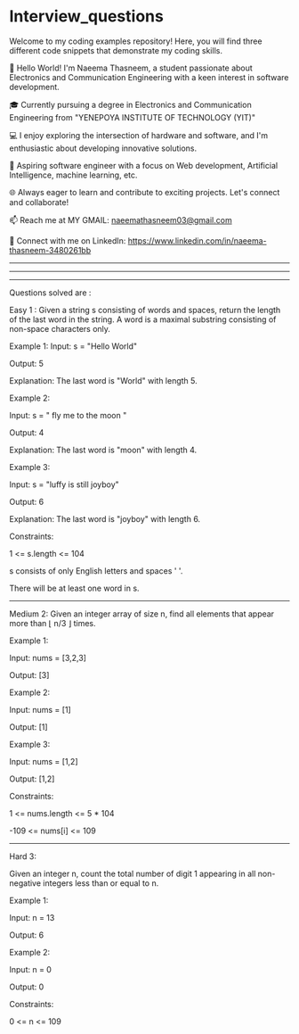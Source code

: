 # Interview_questions

Welcome to my coding examples repository! Here, you will find three different code snippets that demonstrate my coding skills.

👋 Hello World! I'm Naeema Thasneem, a student passionate about Electronics and Communication Engineering with a keen interest in software development.

🎓 Currently pursuing a degree in Electronics and Communication Engineering from "YENEPOYA INSTITUTE OF TECHNOLOGY (YIT)"

💻 I enjoy exploring the intersection of hardware and software, and I'm enthusiastic about developing innovative solutions.

🚀 Aspiring software engineer with a focus on Web development, Artificial Intelligence, machine learning, etc.

🌐 Always eager to learn and contribute to exciting projects. Let's connect and collaborate!

📫 Reach me at MY GMAIL: naeemathasneem03@gmail.com

🔗 Connect with me on LinkedIn: https://www.linkedin.com/in/naeema-thasneem-3480261bb







-------------------------------------------------------------------------------------------------


********************************************************************************************


-------------------------------------------------------------------------------------------------




Questions solved are :













Easy 1 :
Given a string s consisting of words and spaces, return the length of the last word in the string.
A word is a maximal 
substring consisting of non-space characters only.


Example 1:
Input: s = "Hello World"

Output: 5

Explanation: The last word is "World" with length 5.


Example 2:

Input: s = "   fly me   to   the moon  "

Output: 4

Explanation: The last word is "moon" with length 4.


Example 3:

Input: s = "luffy is still joyboy"

Output: 6

Explanation: The last word is "joyboy" with length 6.


 
Constraints:

1 <= s.length <= 104

s consists of only English letters and spaces ' '.

There will be at least one word in s.





_________________________________________________________________________________





Medium 2:
Given an integer array of size n, find all elements that appear more than ⌊ n/3 ⌋ times.
 
Example 1:

Input: nums = [3,2,3]

Output: [3]


Example 2:

Input: nums = [1]

Output: [1]


Example 3:

Input: nums = [1,2]

Output: [1,2]


Constraints:

1 <= nums.length <= 5 * 104

-109 <= nums[i] <= 109






_______________________________________________________________________________________________




Hard 3:

Given an integer n, count the total number of digit 1 appearing in all non-negative integers less than or equal to n.



Example 1:

Input: n = 13

Output: 6


Example 2:

Input: n = 0

Output: 0

 
Constraints:

0 <= n <= 109



  
